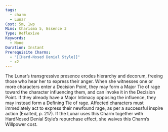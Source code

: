 ```yaml
---
tags:
  - charm
  - Lunar
Cost: 5m, 1wp
Mins: Charisma 5, Essence 3
Type: Reflexive
Keywords:
  - None
Duration: Instant
Prerequisite Charms:
  - "[[Hard-Nosed Denial Style]]"
  - x2
---
```

The Lunar’s transgressive presence erodes hierarchy and decorum, freeing those who hear her to express their anger. When she witnesses one or more characters enter a Decision Point, they may form a Major Tie of rage toward the character influencing them, and can invoke it in the Decision Point. If they already have a Major Intimacy opposing the influence, they may instead form a Defining Tie of rage. Affected characters must immediately act to express their newfound rage, as per a successful inspire action (Exalted, p. 217). If the Lunar uses this Charm together with HardNosed Denial Style’s repurchase effect, she waives this Charm’s Willpower cost.